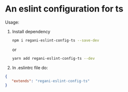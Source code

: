 # An eslint configuration for ts

Usage:

1. Install dependency
    ```sh
    npm i regani-eslint-config-ts --save-dev
    ``` 
   or
    ```sh 
    yarn add regani-eslint-config-ts --dev
    ```
3. In .eslintrc file do:
```json
{
   "extends": "regani-eslint-config-ts"
}
```
